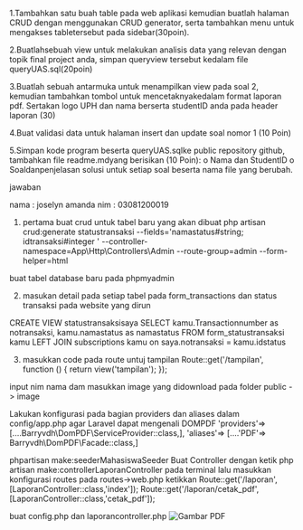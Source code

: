 1.Tambahkan satu buah table pada web aplikasi kemudian buatlah halaman CRUD dengan menggunakan CRUD generator, serta tambahkan menu untuk mengakses tabletersebut pada sidebar(30poin).

2.Buatlahsebuah view untuk melakukan analisis data yang relevan dengan topik final project anda, simpan queryview tersebut kedalam file queryUAS.sql(20poin)

3.Buatlah sebuah antarmuka untuk menampilkan view pada soal 2, kemudian tambahkan tombol untuk mencetaknyakedalam format laporan pdf. Sertakan logo UPH dan nama berserta studentID anda pada header laporan (30)

4.Buat validasi data untuk halaman insert dan update soal nomor 1 (10 Poin)

5.Simpan kode program beserta queryUAS.sqlke public repository github, tambahkan file readme.mdyang  berisikan (10 Poin):
o Nama dan StudentID
o Soaldanpenjelasan solusi untuk setiap soal beserta nama file yang berubah.

jawaban

nama : joselyn amanda
nim : 03081200019

1. pertama buat crud untuk tabel baru yang akan dibuat
php artisan crud:generate statustransaksi --fields='namastatus#string; idtransaksi#integer ' --controller-namespace=App\\Http\\Controllers\\Admin --route-group=admin --form-helper=html

buat tabel database baru pada phpmyadmin

2. masukan detail pada setiap tabel pada form_transactions dan status transaksi pada website yang dirun

CREATE VIEW statustransaksisaya
SELECT kamu.Transactionnumber as notransaksi, kamu.namastatus as namastatus
FROM form_statustransaksi kamu
LEFT JOIN subscriptions kamu on saya.notransaksi = kamu.idstatus

3. masukkan code pada route untuj tampilan
Route::get('/tampilan', function () {
    return view('tampilan');
});

input nim nama dam
masukkan image yang didownload pada folder public -> image

Lakukan konfigurasi pada bagian providers dan aliases dalam config/app.php agar Laravel dapat mengenali DOMPDF
'providers'=> [....Barryvdh\DomPDF\ServiceProvider::class,],
'aliases'=> [....'PDF'=> Barryvdh\DomPDF\Facade::class,]

phpartisan make:seederMahasiswaSeeder
Buat Controller dengan ketik php artisan make:controllerLaporanController pada terminal lalu masukkan konfigurasi routes pada routes->web.php ketikkan
Route::get('/laporan', [LaporanController::class,'index']);
Route::get('/laporan/cetak_pdf', [LaporanController::class,'cetak_pdf']);

buat config.php dan laporancontroller.php
![Gambar PDF](/public/images/tampilanpdf.png)
